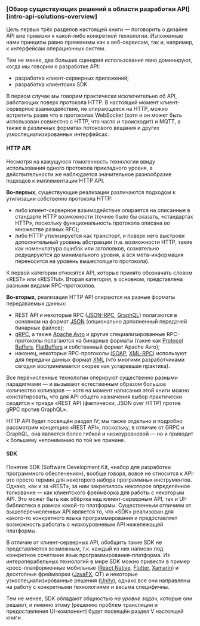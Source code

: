 ### [Обзор существующих решений в области разработки API][intro-api-solutions-overview]

Цель первых трёх разделов настоящей книги — поговорить о дизайне API вне привязки к какой-либо конкретной технологии. Изложенные нами принципы равно применимы как к веб-сервисам, так и, например, к интерфейсам операционных систем.

Тем не менее, два больших сценария использования явно доминируют, когда мы говорим о разработке API:
  * разработка клиент-серверных приложений;
  * разработка клиентских SDK.

В первом случае мы говорим практически исключительно об API, работающих поверх протокола HTTP. В настоящий момент клиент-серверное взаимодействие, не опирающееся на HTTP, можно встретить разве что в протоколах WebSocket (хотя и он может быть использован совместно с HTTP, что часто и происходит) и MQTT, а также в различных форматах потокового вещания и других узкоспециализированных интерфейсах.

#### HTTP API

Несмотря на кажущуюся гомогенность технологии ввиду использования одного протокола прикладного уровня, в действительности же наблюдается значительное разнообразие подходов к имплементации HTTP API.

**Во-первых**, существующие реализации различаются подходом к утилизации собственно протокола HTTP:
  * либо клиент-серверное взаимодействие опирается на описанные в стандарте HTTP возможности (точнее было бы сказать, «стандартах HTTP», поскольку функциональность протокола описана во множестве разных RFC);
  * либо HTTP утилизируется как транспорт, и поверх него выстроен дополнительный уровень абстракции (т.е. возможности HTTP, такие как номенклатура ошибок или заголовков, сознательно редуцируются до минимального уровня, а вся мета-информация переносится на уровень вышестоящего протокола).

К первой категории относятся API, которые принято обозначать словом «REST» или «RESTful». Вторая категория, в основном, представлена разными видами RPC-протоколов.

**Во-вторых**, реализации HTTP API опираются на разные форматы передаваемых данных:
  * REST API и некоторые RPC ([JSON-RPC](https://www.jsonrpc.org/), [GraphQL](https://graphql.org/)) полагаются в основном на формат [JSON](https://www.ecma-international.org/publications-and-standards/standards/ecma-404/) (опционально дополненный передачей бинарных файлов);
  * [gRPC](https://grpc.io/), а также [Apache Avro](https://avro.apache.org/docs/) и другие специализированные RPC-протоколы полагаются на бинарные форматы (такие как [Protocol Buffers](https://protobuf.dev/), [FlatBuffers](https://flatbuffers.dev/) и собственный формат Apache Avro);
  * наконец, некоторые RPC-протоколы ([SOAP](https://www.w3.org/TR/soap12/), [XML-RPC](http://xmlrpc.com/)) используют для передачи данных формат [XML](https://www.w3.org/TR/xml/) (что многими разработчиками сегодня воспринимается скорее как устаревшая практика).

Все перечисленные технологии оперируют существенно разными парадигмами — и вызывают естественным образом большое количество холиваров — хотя на момент написания этой книги можно констатировать, что для API общего назначения выбор практически сводится к триаде «REST API (фактически, JSON over HTTP) против gRPC против GraphQL».

HTTP API будет посвящён раздел IV; мы также отдельно и подробно рассмотрим концепцию «REST API», поскольку, в отличие от GRPC и GraphQL, она является более гибкой и низкоуровневой — но и приводит к большему непониманию по той же причине.

#### SDK

Понятие SDK (Software Development Kit, «набор для разработки программного обеспечения»), вообще говоря, вовсе не относится к API: это просто термин для некоторого набора программных инструментов. Однако, как и за «REST», за ним закрепилось некоторое определённое толкование — как клиентского фреймворка для работы с некоторым API. Это может быть как обёртка над клиент-серверным API, так и UI-библиотека в рамках какой-то платформы. Существенным отличием от вышеперечисленных API является то, что «SDK» реализован для какого-то конкретного языка программирования и предоставляет возможность работать с низкоуровневым API нижележащей платформы.

В отличие от клиент-серверных API, обобщить такие SDK не представляется возможным, т.к. каждый из них написан под конкретное сочетание язык программирования-платформа. Из интероперабельных технологий в мире SDK можно привести в пример кросс-платформенные мобильные ([React Native](https://reactnative.dev/), [Flutter](https://flutter.dev/), [Xamarin](https://dotnet.microsoft.com/en-us/apps/xamarin)) и десктопные фреймворки ([JavaFX](https://openjfx.io/), QT) и некоторые узкоспециализированные решения ([Unity](https://docs.unity3d.com/Manual/index.html)), однако все они направлены на работу с конкретными технологиями и весьма специфичны.

Тем не менее, SDK обладают общностью *на уровне задач*, которые они решают, и именно этому (решению проблем трансляции и предоставления UI-компонент) будет посвящён раздел V настоящей книги.